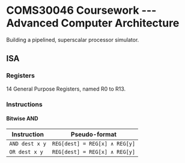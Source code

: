 # COMS30046 Coursework --- Advanced Computer Architecture

Building a pipelined, superscalar processor simulator.

## ISA

### Registers
14 General Purpose Registers, named R0 to R13.

### Instructions

#### Bitwise AND

| Instruction   | Pseudo-format                |
| --------------|------------------------------|
|`AND dest x y` | `REG[dest] = REG[x] ∧ REG[y]`|
|`OR dest x y`  | `REG[dest] = REG[x] ∧ REG[y]`|

